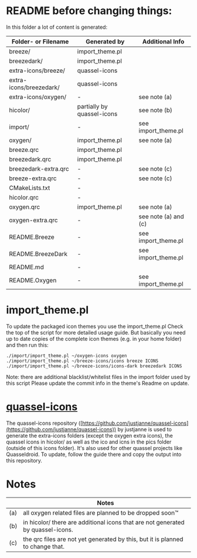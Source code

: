 README before changing things:
==============================

In this folder a lot of content is generated:

| Folder- or Filename     | Generated by               | Additional Info      |
| ----------------------- | -------------------------- | -------------------- |
| breeze/                 | import_theme.pl            |                      |
| breezedark/             | import_theme.pl            |                      |
| extra-icons/breeze/     | quassel-icons              |                      |
| extra-icons/breezedark/ | quassel-icons              |                      |
| extra-icons/oxygen/     | -                          | see note (a)         |
| hicolor/                | partially by quassel-icons | see note (b)         |
| import/                 | -                          | see import_theme.pl  |
| oxygen/                 | import_theme.pl            | see note (a)         |
| breeze.qrc              | import_theme.pl            |                      |
| breezedark.qrc          | import_theme.pl            |                      |
| breezedark-extra.qrc    | -                          | see note (c)         |
| breeze-extra.qrc        | -                          | see note (c)         |
| CMakeLists.txt          | -                          |                      |
| hicolor.qrc             | -                          |                      |
| oxygen.qrc              | import_theme.pl            | see note (a)         |
| oxygen-extra.qrc        | -                          | see note (a) and (c) |
| README.Breeze           | -                          | see import_theme.pl  |
| README.BreezeDark       | -                          | see import_theme.pl  |
| README.md               | -                          |                      |
| README.Oxygen           | -                          | see import_theme.pl  |

# import_theme.pl

To update the packaged icon themes you use the import_theme.pl
Check the top of the script for more detailed usage guide. But basically you need up to date
copies of the complete icon themes (e.g. in your home folder) and then run this:
```
./import/import_theme.pl ~/oxygen-icons oxygen
./import/import_theme.pl ~/breeze-icons/icons breeze ICONS
./import/import_theme.pl ~/breeze-icons/icons-dark breezedark ICONS
```
Note: there are additional blacklist/whitelist files in the import folder used by this script
Please update the commit info in the theme's Readme on update.

# [quassel-icons](https://github.com/justjanne/quassel-icons)

The quassel-icons repository ([https://github.com/justjanne/quassel-icons](https://github.com/justjanne/quassel-icons))
by justjanne is used to generate the extra-icons folders (except the oxygen extra icons), the quassel icons in hicolor/
as well as the ico and icns in the pics folder (outside of this icons folder). It's also used for other quassel projects
like Quasseldroid.
To update, follow the guide there and copy the output into this repository.

# Notes

|     | Notes                                                                           |
| --- | ------------------------------------------------------------------------------- |
| (a) | all oxygen related files are planned to be dropped soon™                        |
| (b) | in hicolor/ there are additional icons that are not generated by quassel-icons. |
| (c) | the qrc files are not yet generated by this, but it is planned to change that.  |
